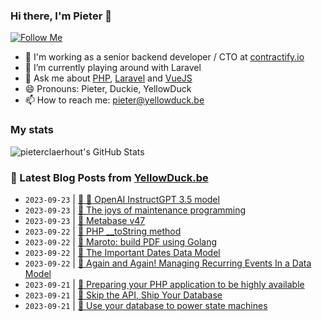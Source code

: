 ### Hi there, I'm Pieter 👋  
[![Follow Me](https://img.shields.io/github/followers/pieterclaerhout?label=Follow&style=social)](https://github.com/pieterclaerhout)

- 🏢 I'm working as a senior backend developer / CTO at [contractify.io](https://contractify.io)
- 🌱 I’m currently playing around with Laravel
- 💬 Ask me about [PHP](https://php.net), [Laravel](http://laravel.com) and [VueJS](https://vuejs.org)
- 😄 Pronouns: Pieter, Duckie, YellowDuck
- 📫 How to reach me: pieter@yellowduck.be

### My stats

![pieterclaerhout's GitHub Stats](https://github-readme-stats.vercel.app/api?username=pieterclaerhout&show_icons=true&count_private=true&line_height=40)

### 📩 Latest Blog Posts from [YellowDuck.be](https://www.yellowduck.be/)
<!-- BLOG-POST-LIST:START -->
- `2023-09-23` | [🔗 🚀 OpenAI InstructGPT 3.5 model](https://www.yellowduck.be/posts/openai-instructgpt-3-5-model)  
- `2023-09-23` | [🔗 The joys of maintenance programming](https://www.yellowduck.be/posts/the-joys-of-maintenance-programming)  
- `2023-09-23` | [🔗 Metabase v47](https://www.yellowduck.be/posts/metabase-v47)  
- `2023-09-22` | [🐥 PHP __toString method](https://www.yellowduck.be/posts/php-__tostring-method)  
- `2023-09-22` | [🔗 Maroto: build PDF using Golang](https://www.yellowduck.be/posts/maroto-build-pdf-using-golang)  
- `2023-09-22` | [🔗 The Important Dates Data Model](https://www.yellowduck.be/posts/the-important-dates-data-model)  
- `2023-09-22` | [🔗 Again and Again! Managing Recurring Events In a Data Model](https://www.yellowduck.be/posts/again-and-again-managing-recurring-events-in-a-data-model)  
- `2023-09-21` | [🐥 Preparing your PHP application to be highly available](https://www.yellowduck.be/posts/preparing-your-php-application-to-be-highly-available)  
- `2023-09-21` | [🔗 Skip the API, Ship Your Database](https://www.yellowduck.be/posts/skip-the-api-ship-your-database)  
- `2023-09-21` | [🔗 Use your database to power state machines](https://www.yellowduck.be/posts/use-your-database-to-power-state-machines)  

<!-- BLOG-POST-LIST:END -->
